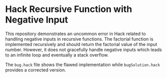 # Hack Recursive Function with Negative Input

This repository demonstrates an uncommon error in Hack related to handling negative inputs in recursive functions. The factorial function is implemented recursively and should return the factorial value of the input number. However, it does not gracefully handle negative inputs which leads to an infinite loop and eventually a stack overflow.

The `bug.hack` file shows the flawed implementation while `bugSolution.hack` provides a corrected version.